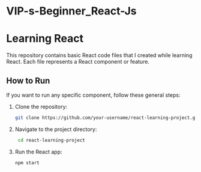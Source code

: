 # VIP-s-Beginner_React-Js
# Learning React

This repository contains basic React code files that I created while learning React. Each file represents a React component or feature.

## How to Run

If you want to run any specific component, follow these general steps:

1. Clone the repository:

   ```bash
   git clone https://github.com/your-username/react-learning-project.git

2. Navigate to the project directory:
   ```bash
    cd react-learning-project

3. Run the React app:
    ```bash
    npm start
